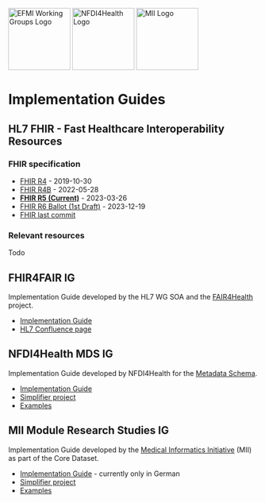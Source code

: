 <span class="logo"><img src="https://efmi.org/wp-content/uploads/2019/11/EFMI_Logo_new_wg-587x235.png" alt="EFMI Working Groups Logo" width="125"></span>
<span class="logo"><img src="https://www.nfdi4health.de/images/logo/nfdi4health.svg" alt="NFDI4Health Logo" width="125"></span>
<span class="logo"><img src="https://www.medizininformatik-initiative.de/themes/custom/mii/assets/img/Logo_MII_270px_Hoehe_de.png" alt="MII Logo" width="125"></span>

# Implementation Guides
## HL7 FHIR - Fast Healthcare Interoperability Resources
### FHIR specification
* [FHIR R4](http://hl7.org/fhir/R4) - 2019-10-30
* [FHIR R4B](http://hl7.org/fhir/R4B) - 2022-05-28
* **[FHIR R5 (Current)](https://hl7.org/fhir/R5/)** - 2023-03-26
* [FHIR R6 Ballot (1st Draft)](https://hl7.org/fhir/6.0.0-ballot1/) - 2023-12-19
* [FHIR last commit](https://build.fhir.org/)

### Relevant resources

Todo

## FHIR4FAIR IG
Implementation Guide developed by the HL7 WG SOA and the [FAIR4Health](https://www.fair4health.eu/) project.
* [Implementation Guide](https://build.fhir.org/ig/HL7/fhir-for-fair/index.html)
* [HL7 Confluence page](https://confluence.hl7.org/pages/viewpage.action?pageId=91991234)

## NFDI4Health MDS IG
Implementation Guide developed by NFDI4Health for the [Metadata Schema](https://www.nfdi4health.de/en/service/data-harmonisation-and-publication.html).
* [Implementation Guide](https://simplifier.net/guide/nfdi4health---metadata-schema---implementationguide?version=current)
* [Simplifier project](https://simplifier.net/NFDI4Health-Metadata-Schema/~introduction)
* [Examples](https://simplifier.net/nfdi4health-metadata-schema/~resources?category=Example)

## MII Module Research Studies IG
Implementation Guide developed by the [Medical Informatics Initiative](https://www.medizininformatik-initiative.de/en/start) (MII) as part of the Core Dataset.
* [Implementation Guide](https://simplifier.net/guide/medizininformatikinitiative-modulstudie-implementationguide?version=current) - currently only in German
* [Simplifier project](https://simplifier.net/medizininformatik-initiative-modul-studien)
* [Examples](https://simplifier.net/medizininformatik-initiative-modul-studien/~resources?category=Example)
